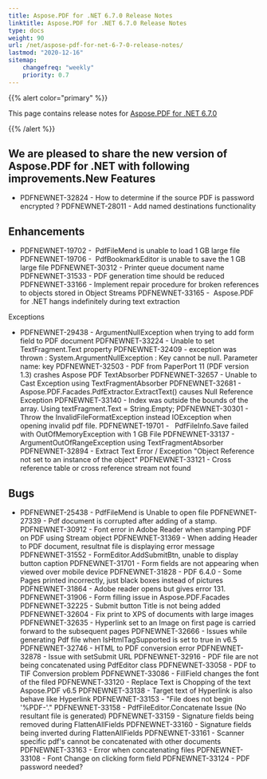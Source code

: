 ```yaml
---
title: Aspose.PDF for .NET 6.7.0 Release Notes
linktitle: Aspose.PDF for .NET 6.7.0 Release Notes
type: docs
weight: 90
url: /net/aspose-pdf-for-net-6-7-0-release-notes/
lastmod: "2020-12-16"
sitemap:
    changefreq: "weekly"
    priority: 0.7
---
```


{{% alert color="primary" %}} 

This page contains release notes for [Aspose.PDF for .NET 6.7.0](http://www.aspose.com/downloads/pdf/net/new-releases/aspose.pdf-for-.net-6.7.0/)

{{% /alert %}} 
## **We are pleased to share the new version of Aspose.PDF for .NET with following improvements.New Features**
- PDFNEWNET-32824 - How to determine if the source PDF is password encrypted ?
  PDFNEWNET-28011 - Add named destinations functionality
## **Enhancements**
- PDFNEWNET-19702 -  PdfFileMend is unable to load 1 GB large file
  PDFNEWNET-19706 -  PdfBookmarkEditor is unable to save the 1 GB large file 
  PDFNEWNET-30312 - Printer queue document name 
  PDFNEWNET-31533 - PDF generation time should be reduced 
  PDFNEWNET-33166 - Implement repair procedure for broken references to objects stored in Object Streams 
  PDFNEWNET-33165 -  Aspose.PDF for .NET hangs indefinitely during text extraction

Exceptions

- PDFNEWNET-29438 - ArgumentNullException when trying to add form field to PDF document
  PDFNEWNET-33224 - Unable to set TextFragment.Text property
  PDFNEWNET-32409 - exception was thrown : System.ArgumentNullException : Key cannot be null. Parameter name: key
  PDFNEWNET-32503 - PDF from PaperPort 11 (PDF version 1.3) crashes Aspose PDF TextAbsorber 
  PDFNEWNET-32657 - Unable to Cast Exception using TextFragmentAbsorber 
  PDFNEWNET-32681 - Aspose.PDF.Facades.PdfExtractor.ExtractText() causes Null Reference Exception
  PDFNEWNET-33140 - Index was outside the bounds of the array. Using textFragment.Text = String.Empty; 
  PDFNEWNET-30301 - Throw the InvalidFileFormatException instead IOException when opening invalid pdf file.
  PDFNEWNET-19701 -   PdfFileInfo.Save failed with OutOfMemoryException with 1 GB File
  PDFNEWNET-33137 - ArgumentOutOfRangeException using TextFragmentAbsorber 
  PDFNEWNET-32894 - Extract Text Error / Exception "Object Reference not set to an instance of the object" 
  PDFNEWNET-33121 - Cross reference table or cross reference stream not found
## **Bugs**
- PDFNEWNET-25438 - PdfFileMend is Unable to open file
  PDFNEWNET-27339 - Pdf document is corrupted after adding of a stamp. 
  PDFNEWNET-30912 - Font error in Adobe Reader when stamping PDF on PDF using Stream object 
  PDFNEWNET-31369 - When adding Header to PDF document, resultnat file is displaying error message 
  PDFNEWNET-31552 - FormEditor.AddSubmitBtn, unable to display button caption 
  PDFNEWNET-31701 - Form fields are not appearing when viewed over mobile device 
  PDFNEWNET-31828 - PDF 6.4.0 - Some Pages printed incorrectly, just black boxes instead of pictures 
  PDFNEWNET-31864 - Adobe reader opens but gives error 131. 
  PDFNEWNET-31906 - Form filling issue in Aspose.PDF.Facades 
  PDFNEWNET-32225 - Submit button Title is not being added 
  PDFNEWNET-32604 - Fix print to XPS of documents with large images 
  PDFNEWNET-32635 - Hyperlink set to an Image on first page is carried forward to the subsequent pages 
  PDFNEWNET-32666 - Issues while generating Pdf file when IsHtmlTagSupported is set to true in v6.5 
  PDFNEWNET-32746 - HTML to PDF conversion error 
  PDFNEWNET-32878 - Issue with setSubmit URL 
  PDFNEWNET-32916 - PDF file are not being concatenated using PdfEditor class 
  PDFNEWNET-33058 - PDF to TIF Conversion problem 
  PDFNEWNET-33086 - FillField changes the font of the filed 
  PDFNEWNET-33120 - Replace Text is Chopping of the text Aspose.PDF v6.5 
  PDFNEWNET-33138 - Target text of Hyperlink is also behave like Hyperlink 
  PDFNEWNET-33153 - "File does not begin '%PDF-'." 
  PDFNEWNET-33158 - PdfFileEditor.Concatenate Issue (No resultant file is generated) 
  PDFNEWNET-33159 - Signature fields being removed during FlattenAllFields 
  PDFNEWNET-33160 - Signature fields being inverted during FlattenAllFields 
  PDFNEWNET-33161 - Scanner specific pdf's cannot be concatenated with other documents 
  PDFNEWNET-33163 - Error when concatenating files 
  PDFNEWNET-33108 - Font Change on clicking form field 
  PDFNEWNET-33124 - PDF password needed?
